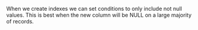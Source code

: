 When we create indexes we can set conditions to only include not null values.
This is best when the new column will be  NULL on a large majority of records.
